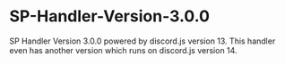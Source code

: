 # SP-Handler-Version-3.0.0
SP Handler Version 3.0.0 powered by discord.js version 13. This handler even has another version which runs on discord.js version 14.
